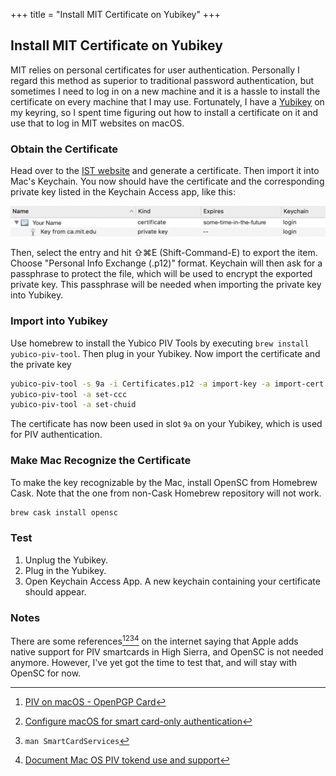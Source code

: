 +++
title = "Install MIT Certificate on Yubikey"
+++

## Install MIT Certificate on Yubikey

MIT relies on personal certificates for user authentication. Personally I
regard this method as superior to traditional password authentication, but
sometimes I need to log in on a new machine and it is a hassle to install
the certificate on every machine that I may use. Fortunately, I have a
[Yubikey](https://www.yubico.com/products/yubikey-hardware/) on my keyring,
so I spent time figuring out how to install a certificate on it and use that
to log in MIT websites on macOS.

### Obtain the Certificate

Head over to the [IST website](https://ca.mit.edu/ca/certgen) and generate a
certificate. Then import it into Mac's Keychain. You now should have the
certificate and the corresponding private key listed in the Keychain Access
app, like this:

![Keychain Entry Screenshot](./keychain-entry.png)

Then, select the entry and hit ⇧⌘E (Shift-Command-E) to export the item.
Choose "Personal Info Exchange (.p12)" format. Keychain will then ask for
a passphrase to protect the file, which will be used to encrypt the exported
private key. This passphrase will be needed when importing the private key
into Yubikey.

### Import into Yubikey

Use homebrew to install the Yubico PIV Tools by executing
`brew install yubico-piv-tool`. Then plug in your Yubikey. Now import the
certificate and the private key

```bash
yubico-piv-tool -s 9a -i Certificates.p12 -a import-key -a import-cert -K PKCS12
yubico-piv-tool -a set-ccc
yubico-piv-tool -a set-chuid
```

The certificate has now been used in slot `9a` on your Yubikey, which is used
for PIV authentication.

### Make Mac Recognize the Certificate

To make the key recognizable by the Mac, install OpenSC from Homebrew Cask.
Note that the one from non-Cask Homebrew repository will not work.

```bash
brew cask install opensc
```

### Test

1. Unplug the Yubikey.
2. Plug in the Yubikey.
3. Open Keychain Access App. A new keychain containing your certificate should appear.

### Notes

There are some references[^1][^2][^3][^4] on the internet saying that Apple
adds native support for PIV smartcards in High Sierra, and OpenSC is not
needed anymore. However, I've yet got the time to test that, and will stay
with OpenSC for now.

[^1]: [PIV on macOS - OpenPGP Card](https://openpgpcard.org/pivmacos/)
[^2]: [Configure macOS for smart card-only authentication](https://support.apple.com/en-us/HT208372)
[^3]: `man SmartCardServices`
[^4]: [Document Mac OS PIV tokend use and support](https://github.com/GSA/piv-guides/issues/88)
